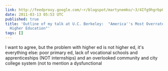 ```yaml
---
link: http://feedproxy.google.com/~r/blogspot/martynemko/~3/4Ifg9hgrbpQ/outline-of-my-talk-at-uc-berkeley.html
date: 2011-03-13 05:53 UTC
published: true
title: 'Outline of my talk at U.C. Berkeley:  "America''s Most Overrated Product:
  Higher Education"'
tags: []
---
```


I want to agree, but the problem with higher ed is not higher ed, it's everything else: poor primary ed, lack of vocational schools and apprenticeships (NOT internships) and an overlooked community and city college system (not to mention a dysfunctional
